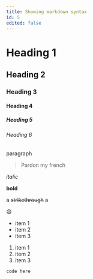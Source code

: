 ```yaml
---
title: Showing markdown syntax
id: 5
edited: false
---
```

# Heading 1
## Heading 2
### Heading 3
#### Heading 4
##### Heading 5
###### Heading 6

paragraph

> Pardon my french

*italic*

**bold**

a ~~strikethrough~~ a

:smile:

* item 1
* item 2
* item 3

1. item 1
2. item 2
3. item 3

``` code here ```